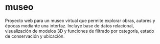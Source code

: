 # museo
Proyecto web para un museo virtual que permite explorar obras, autores y épocas mediante una interfaz. Incluye base de datos relacional, visualización de modelos 3D y funciones de filtrado por categoría, estado de conservación y ubicación.
